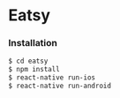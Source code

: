 # Eatsy
### Installation
```sh
$ cd eatsy
$ npm install
$ react-native run-ios 
$ react-native run-android

